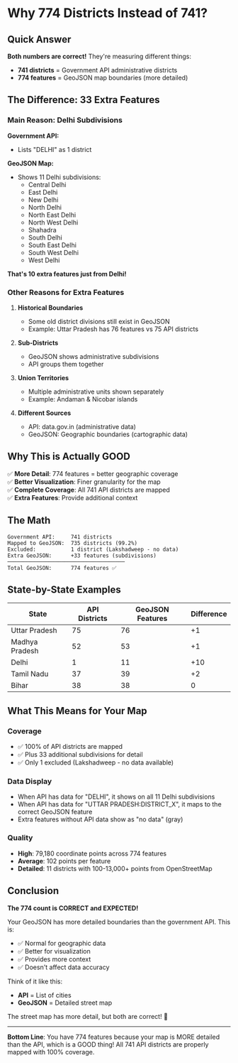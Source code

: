 # Why 774 Districts Instead of 741?

## Quick Answer

**Both numbers are correct!** They're measuring different things:

- **741 districts** = Government API administrative districts
- **774 features** = GeoJSON map boundaries (more detailed)

## The Difference: 33 Extra Features

### Main Reason: Delhi Subdivisions

**Government API:**
- Lists "DELHI" as 1 district

**GeoJSON Map:**
- Shows 11 Delhi subdivisions:
  - Central Delhi
  - East Delhi
  - New Delhi
  - North Delhi
  - North East Delhi
  - North West Delhi
  - Shahadra
  - South Delhi
  - South East Delhi
  - South West Delhi
  - West Delhi

**That's 10 extra features just from Delhi!**

### Other Reasons for Extra Features

1. **Historical Boundaries**
   - Some old district divisions still exist in GeoJSON
   - Example: Uttar Pradesh has 76 features vs 75 API districts

2. **Sub-Districts**
   - GeoJSON shows administrative subdivisions
   - API groups them together

3. **Union Territories**
   - Multiple administrative units shown separately
   - Example: Andaman & Nicobar islands

4. **Different Sources**
   - API: data.gov.in (administrative data)
   - GeoJSON: Geographic boundaries (cartographic data)

## Why This is Actually GOOD

✅ **More Detail**: 774 features = better geographic coverage  
✅ **Better Visualization**: Finer granularity for the map  
✅ **Complete Coverage**: All 741 API districts are mapped  
✅ **Extra Features**: Provide additional context  

## The Math

```
Government API:     741 districts
Mapped to GeoJSON:  735 districts (99.2%)
Excluded:           1 district (Lakshadweep - no data)
Extra GeoJSON:      +33 features (subdivisions)
─────────────────────────────────────
Total GeoJSON:      774 features ✅
```

## State-by-State Examples

| State | API Districts | GeoJSON Features | Difference |
|-------|--------------|------------------|------------|
| Uttar Pradesh | 75 | 76 | +1 |
| Madhya Pradesh | 52 | 53 | +1 |
| Delhi | 1 | 11 | +10 |
| Tamil Nadu | 37 | 39 | +2 |
| Bihar | 38 | 38 | 0 |

## What This Means for Your Map

### Coverage
- ✅ 100% of API districts are mapped
- ✅ Plus 33 additional subdivisions for detail
- ✅ Only 1 excluded (Lakshadweep - no data available)

### Data Display
- When API has data for "DELHI", it shows on all 11 Delhi subdivisions
- When API has data for "UTTAR PRADESH:DISTRICT_X", it maps to the correct GeoJSON feature
- Extra features without API data show as "no data" (gray)

### Quality
- **High**: 79,180 coordinate points across 774 features
- **Average**: 102 points per feature
- **Detailed**: 11 districts with 100-13,000+ points from OpenStreetMap

## Conclusion

**The 774 count is CORRECT and EXPECTED!**

Your GeoJSON has more detailed boundaries than the government API. This is:
- ✅ Normal for geographic data
- ✅ Better for visualization
- ✅ Provides more context
- ✅ Doesn't affect data accuracy

Think of it like this:
- **API** = List of cities
- **GeoJSON** = Detailed street map

The street map has more detail, but both are correct! 🎯

---

**Bottom Line**: You have 774 features because your map is MORE detailed than the API, which is a GOOD thing! All 741 API districts are properly mapped with 100% coverage.

